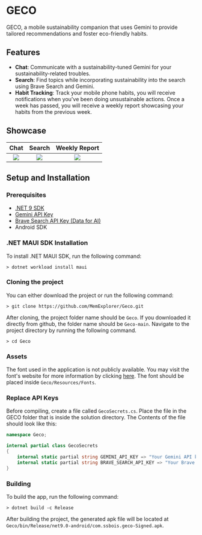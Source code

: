 # GECO
GECO, a mobile sustainability companion that uses Gemini to provide tailored recommendations and foster eco-friendly habits.

## Features
- **Chat**: Communicate with a sustainability-tuned Gemini for your sustainability-related troubles.
- **Search**: Find topics while incorporating sustainability into the search using Brave Search and Gemini.
- **Habit Tracking**: Track your mobile phone habits, you will receive notifications when you've been doing unsustainable actions. Once a week has passed, you will receive a weekly report showcasing your habits from the previous week.

## Showcase
| Chat | Search | Weekly Report
| :---: | :---: | :---: |
| ![](https://media4.giphy.com/media/v1.Y2lkPTc5MGI3NjExaXVyOWczd2l1dnRzbnFvM3B3d2V4bHQ1Njl6a2g4bzNoc25xdXl4YiZlcD12MV9pbnRlcm5hbF9naWZfYnlfaWQmY3Q9Zw/uj8XTgcF9nUgsBsHi6/giphy.gif) | ![](https://media1.giphy.com/media/v1.Y2lkPTc5MGI3NjExcGt4Nmx5dXA2N2Zwa25qMmFobXZmMmw5ZjVlb2N4djI5Z2FlOHZ2eiZlcD12MV9pbnRlcm5hbF9naWZfYnlfaWQmY3Q9Zw/6BGc1mKM21dxaq5QrF/giphy.gif) | ![](https://media1.giphy.com/media/v1.Y2lkPTc5MGI3NjExOHg5N2dlOXF0c2U5aDlvYTh4YnNrY3lqNjBtZDhubnBueGVqZHRidCZlcD12MV9pbnRlcm5hbF9naWZfYnlfaWQmY3Q9Zw/aqntn5A20nx9fT6tnR/giphy.gif) |

## Setup and Installation

### Prerequisites
- [.NET 9 SDK](https://dotnet.microsoft.com/en-us/download/dotnet/9.0)
- [Gemini API Key](https://aistudio.google.com/apikey)
- [Brave Search API Key (Data for AI)](https://brave.com/search/api)
- Android SDK

### .NET MAUI SDK Installation
To install .NET MAUI SDK, run the following command:
```
> dotnet workload install maui
```

### Cloning the project
You can either download the project or run the following command:
```
> git clone https://github.com/MemExplorer/Geco.git
```
After cloning, the project folder name should be `Geco`. If you downloaded it directly from github, the folder name should be `Geco-main`. Navigate to the project directory by running the following command.
```
> cd Geco
```

### Assets
The font used in the application is not publicly available. You may visit the font's website for more information by clicking [here](https://fontawesome.com/). The font should be placed inside `Geco/Resources/Fonts`.

### Replace API Keys
Before compiling, create a file called `GecoSecrets.cs`. Place the file in the GECO folder that is inside the solution directory. The Contents of the file should look like this:
```cs
namespace Geco;

internal partial class GecoSecrets
{
    internal static partial string GEMINI_API_KEY => "Your Gemini API key";
    internal static partial string BRAVE_SEARCH_API_KEY => "Your Brave API Key";
}
```

### Building
To build the app, run the following command:
```
> dotnet build -c Release
```
After building the project, the generated apk file will be located at `Geco/bin/Release/net9.0-android/com.ssbois.geco-Signed.apk`.
